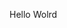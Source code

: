 Hello Wolrd











































































































































































































































































































































































































































































































































































































































































































































































































































































































































































































































































































































































































































































































































































































































































































































































































































































































































































































































































































































































































































































































































































































































































































































































































































































































































































































































































































































































































































































































































































































































































































































































































































































































































































































































































































































































































































































































































































































































































































































































































































































































































































































































































































































































































































































































































































































































































































































































































































































































































































































































































































































































































































































































































































































































































































































































































































































































































































































































































